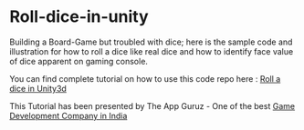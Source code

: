 Roll-dice-in-unity
==================

Building a Board-Game but troubled with dice; here is the sample code and illustration for how to roll a dice like real dice and how to identify face value of dice apparent on gaming console. 
<p>You can find complete tutorial on how to use this code repo here : <a href="http://www.theappguruz.com/sample-code/roll-a-dice-unity-3d/" target="_blank">Roll a dice in Unity3d</a></p>

This Tutorial has been presented by The App Guruz - One of the best <a href="http://www.theappguruz.com/mobile-application-development/">Game Development Company in India</a>
